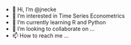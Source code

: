 - 👋 Hi, I’m @jnecke
- 👀 I’m interested in Time Series Econometrics
- 🌱 I’m currently learning R and Python
- 💞️ I’m looking to collaborate on ...
- 📫 How to reach me ...

<!---
jnecke/jnecke is a ✨ special ✨ repository because its `README.md` (this file) appears on your GitHub profile.
You can click the Preview link to take a look at your changes.
--->
